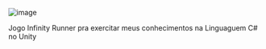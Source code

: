 ![image](https://user-images.githubusercontent.com/94570280/163089368-8280bd7d-a0c4-4649-814a-1808e9945708.png)


Jogo  Infinity Runner pra exercitar meus conhecimentos na Linguaguem C# no Unity
